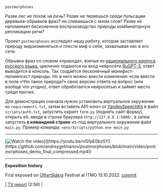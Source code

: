 `postmorphoses`

Разве *лес* не похож на *речь*?
Разве не теряешься среди пульсации деревьев-обрывков фраз? не сливаешься с мхом слов?
Разве не напоминает бесконечное воспроизводство природы комбинаторную репликацию речи?

Проект `postmorphoses` исследует нашу работу, которая заставляет природу видоизменяться и плести миф о себе, захватывая нас в его сети.

Обрывки фраз со словом «природа», взятые из [национального корпуса русского языка](https://ruscorpora.ru/), циклично подаются на вход нейросети [RuGPT-3](https://huggingface.co/sberbank-ai/rugpt3medium_based_on_gpt2), ответ выводится в консоль. Так создаётся бесконечный *манифест-палимпсест* природы. Но в него можно внести изменения: если ввести в поле «Что такое природа?» свою версию ответа на вопрос (или вообще что угодно), ответ обработается нейросетью и займёт место среди прочих.

Для демонстрации сначала нужно установить виртуальное окружение из `requirements.txt`, затем вставить API-ключ от [YandexSpeechKit](https://cloud.yandex.ru/services/speechkit) в файл `scripts/auth.txt`, запустить скрипт `form.py` (поднять сайт-форму), открыть её, введя в строке браузера `http://127.0.0.1:5000/`, а затем запустить **в командной строке** из-под виртуального окружения файл `main.py`. Пример команды:
`venv/Scripts/python.exe main.py`

---

[![Watch the video]([https://i.imgur.com/vKb2F1B.png](https://github.com/andreygetmanov/postmorphoses/blob/main/video/preview.jpg))]([https://youtu.be/vt5fpE0bzSY](https://github.com/andreygetmanov/postmorphoses/blob/main/video/postmorphoses_demo_final_compressed.mp4))

---

**Exposition history**

First exposed on [*OtherSiders*](https://othersiders.space/) Festival at ITMO 15.10.2022: [commit](https://github.com/andreygetmanov/postmorphoses/tree/e01e5eb90da39c74704ae84e785725896b58f81b) 

| [TV report](https://www.youtube.com/watch?v=j546fPJ99d4) (2:56) |
